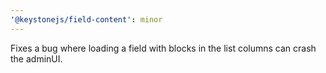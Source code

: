 ```yaml
---
'@keystonejs/field-content': minor
---
```


Fixes a bug where loading a field with blocks in the list columns can crash the adminUI.
